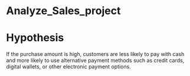 # Analyze_Sales_project

# **Hypothesis**

If the purchase amount is high, customers are less likely to pay with cash and more likely to use alternative payment methods such as credit cards, digital wallets, or other electronic payment options.

